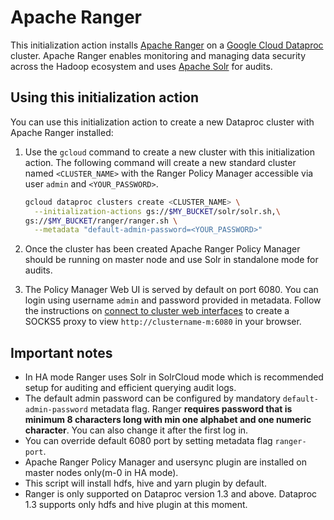 # Apache Ranger

This initialization action installs [Apache Ranger](https://ranger.apache.org/) on a [Google Cloud Dataproc](https://cloud.google.com/dataproc) cluster.
 Apache Ranger enables monitoring and managing data security across the Hadoop ecosystem and uses [Apache Solr](http://lucene.apache.org/solr/) for audits.

## Using this initialization action

You can use this initialization action to create a new Dataproc cluster with Apache Ranger installed:

1. Use the `gcloud` command to create a new cluster with this initialization action.
The following command will create a new standard cluster named `<CLUSTER_NAME>` with the Ranger Policy Manager accessible via user `admin` and `<YOUR_PASSWORD>`.

    ```bash
    gcloud dataproc clusters create <CLUSTER_NAME> \
      --initialization-actions gs://$MY_BUCKET/solr/solr.sh,\
    gs://$MY_BUCKET/ranger/ranger.sh \
      --metadata "default-admin-password=<YOUR_PASSWORD>"
    ```
1. Once the cluster has been created Apache Ranger Policy Manager should be running on master node and use Solr in standalone mode for audits.
1. The Policy Manager Web UI is served by default on port 6080. You can login using username `admin` and password provided in metadata.
Follow the instructions on [connect to cluster web interfaces](https://cloud.google.com/dataproc/docs/concepts/accessing/cluster-web-interfaces)
to create a SOCKS5 proxy to view `http://clustername-m:6080` in your browser.

## Important notes
* In HA mode Ranger uses Solr in SolrCloud mode which is recommended setup for auditing and efficient querying audit logs.
* The default admin password can be configured by mandatory `default-admin-password` metadata flag. Ranger **requires password that is minimum 8 characters long with min one alphabet and one numeric character**. You can also change it after the first log in.
* You can override default 6080 port by setting metadata flag `ranger-port`.
* Apache Ranger Policy Manager and usersync plugin are installed on master nodes only(m-0 in HA mode).
* This script will install hdfs, hive and yarn plugin by default.
* Ranger is only supported on Dataproc version 1.3 and above. Dataproc 1.3 supports only hdfs and hive plugin at this moment.
